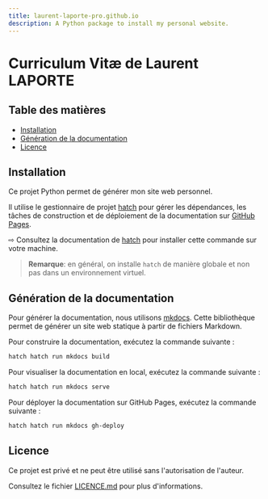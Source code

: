 ```yaml
---
title: laurent-laporte-pro.github.io
description: A Python package to install my personal website.
---
```


# Curriculum Vitæ de Laurent LAPORTE

## Table des matières

- [Installation](#installation)
- [Génération de la documentation](#génération-de-la-documentation)
- [Licence](#licence)

## Installation

Ce projet Python permet de générer mon site web personnel.

Il utilise le gestionnaire de projet [hatch](https://hatch.pypa.io/latest/) pour gérer les dépendances,
les tâches de construction et de déploiement de la documentation sur [GitHub Pages](https://laurent-laporte-pro.github.io/).

⇨ Consultez la documentation de [hatch](https://hatch.pypa.io/latest/install/) pour installer cette commande
sur votre machine.

> **Remarque**: en général, on installe `hatch` de manière globale et non pas dans un environnement virtuel.

## Génération de la documentation

Pour générer la documentation, nous utilisons [mkdocs](https://www.mkdocs.org/).
Cette bibliothèque permet de générer un site web statique à partir de fichiers Markdown.

Pour construire la documentation, exécutez la commande suivante :

```bash
hatch hatch run mkdocs build
```

Pour visualiser la documentation en local, exécutez la commande suivante :

```bash
hatch hatch run mkdocs serve
```

Pour déployer la documentation sur GitHub Pages, exécutez la commande suivante :

```bash
hatch hatch run mkdocs gh-deploy
```

## Licence

Ce projet est privé et ne peut être utilisé sans l'autorisation de l'auteur.

Consultez le fichier [LICENCE.md](LICENCE.md) pour plus d'informations.

